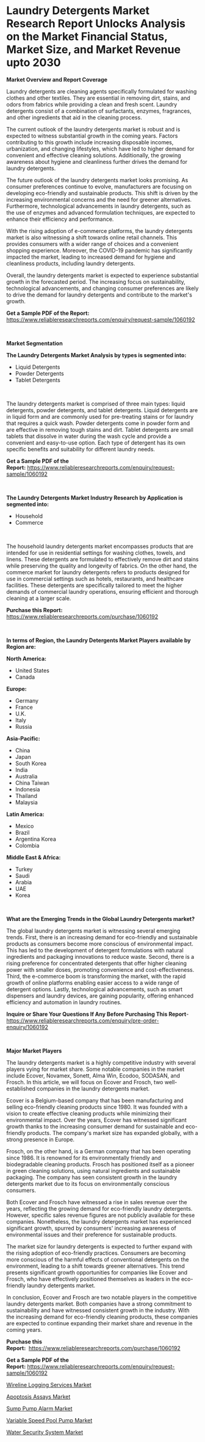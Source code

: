 <p><h1>Laundry Detergents Market Research Report Unlocks Analysis on the Market Financial Status, Market Size, and Market Revenue upto 2030</h1></p><p><strong>Market Overview and Report Coverage</strong></p>
<p><p>Laundry detergents are cleaning agents specifically formulated for washing clothes and other textiles. They are essential in removing dirt, stains, and odors from fabrics while providing a clean and fresh scent. Laundry detergents consist of a combination of surfactants, enzymes, fragrances, and other ingredients that aid in the cleaning process.</p><p>The current outlook of the laundry detergents market is robust and is expected to witness substantial growth in the coming years. Factors contributing to this growth include increasing disposable incomes, urbanization, and changing lifestyles, which have led to higher demand for convenient and effective cleaning solutions. Additionally, the growing awareness about hygiene and cleanliness further drives the demand for laundry detergents.</p><p>The future outlook of the laundry detergents market looks promising. As consumer preferences continue to evolve, manufacturers are focusing on developing eco-friendly and sustainable products. This shift is driven by the increasing environmental concerns and the need for greener alternatives. Furthermore, technological advancements in laundry detergents, such as the use of enzymes and advanced formulation techniques, are expected to enhance their efficiency and performance.</p><p>With the rising adoption of e-commerce platforms, the laundry detergents market is also witnessing a shift towards online retail channels. This provides consumers with a wider range of choices and a convenient shopping experience. Moreover, the COVID-19 pandemic has significantly impacted the market, leading to increased demand for hygiene and cleanliness products, including laundry detergents.</p><p>Overall, the laundry detergents market is expected to experience substantial growth in the forecasted period. The increasing focus on sustainability, technological advancements, and changing consumer preferences are likely to drive the demand for laundry detergents and contribute to the market's growth.</p></p>
<p><strong>Get a Sample PDF of the Report:</strong> <a href="https://www.reliableresearchreports.com/enquiry/request-sample/1060192">https://www.reliableresearchreports.com/enquiry/request-sample/1060192</a></p>
<p>&nbsp;</p>
<p><strong>Market Segmentation</strong></p>
<p><strong>The Laundry Detergents Market Analysis by types is segmented into:</strong></p>
<p><ul><li>Liquid Detergents</li><li>Powder Detergents</li><li>Tablet Detergents</li></ul></p>
<p>&nbsp;</p>
<p><p>The laundry detergents market is comprised of three main types: liquid detergents, powder detergents, and tablet detergents. Liquid detergents are in liquid form and are commonly used for pre-treating stains or for laundry that requires a quick wash. Powder detergents come in powder form and are effective in removing tough stains and dirt. Tablet detergents are small tablets that dissolve in water during the wash cycle and provide a convenient and easy-to-use option. Each type of detergent has its own specific benefits and suitability for different laundry needs.</p></p>
<p><strong>Get a Sample PDF of the Report:</strong>&nbsp;<a href="https://www.reliableresearchreports.com/enquiry/request-sample/1060192">https://www.reliableresearchreports.com/enquiry/request-sample/1060192</a></p>
<p>&nbsp;</p>
<p><strong>The Laundry Detergents Market Industry Research by Application is segmented into:</strong></p>
<p><ul><li>Household</li><li>Commerce</li></ul></p>
<p>&nbsp;</p>
<p><p>The household laundry detergents market encompasses products that are intended for use in residential settings for washing clothes, towels, and linens. These detergents are formulated to effectively remove dirt and stains while preserving the quality and longevity of fabrics. On the other hand, the commerce market for laundry detergents refers to products designed for use in commercial settings such as hotels, restaurants, and healthcare facilities. These detergents are specifically tailored to meet the higher demands of commercial laundry operations, ensuring efficient and thorough cleaning at a larger scale.</p></p>
<p><strong>Purchase this Report:</strong>&nbsp; <a href="https://www.reliableresearchreports.com/purchase/1060192">https://www.reliableresearchreports.com/purchase/1060192</a></p>
<p>&nbsp;</p>
<p><strong>In terms of Region, the Laundry Detergents Market Players available by Region are:</strong></p>
<p>
    <p> <strong> North America: </strong>
        <ul>
            <li>United States</li>
            <li>Canada</li>
        </ul>
        </p> 
    <p> <strong> Europe: </strong>
        <ul>
            <li>Germany</li>
            <li>France</li>
            <li>U.K.</li>
            <li>Italy</li>
            <li>Russia</li>
        </ul>
        </p> 
    <p> <strong> Asia-Pacific: </strong>
        <ul>
            <li>China</li>
            <li>Japan</li>
            <li>South Korea</li>
            <li>India</li>
            <li>Australia</li>
            <li>China Taiwan</li>
            <li>Indonesia</li>
            <li>Thailand</li>
            <li>Malaysia</li>
        </ul>
        </p> 
    <p> <strong> Latin America: </strong>
        <ul>
            <li>Mexico</li>
            <li>Brazil</li>
            <li>Argentina Korea</li>
            <li>Colombia</li>
        </ul>
        </p> 
    <p> <strong> Middle East & Africa: </strong>
        <ul>
            <li>Turkey</li>
            <li>Saudi</li>
            <li>Arabia</li>
            <li>UAE</li>
            <li>Korea</li>
        </ul>
    </p>
    </p>
<p>&nbsp;</p>
<p><strong>What are the Emerging Trends in the Global Laundry Detergents market?</strong></p>
<p><p>The global laundry detergents market is witnessing several emerging trends. First, there is an increasing demand for eco-friendly and sustainable products as consumers become more conscious of environmental impact. This has led to the development of detergent formulations with natural ingredients and packaging innovations to reduce waste. Second, there is a rising preference for concentrated detergents that offer higher cleaning power with smaller doses, promoting convenience and cost-effectiveness. Third, the e-commerce boom is transforming the market, with the rapid growth of online platforms enabling easier access to a wide range of detergent options. Lastly, technological advancements, such as smart dispensers and laundry devices, are gaining popularity, offering enhanced efficiency and automation in laundry routines.</p></p>
<p><strong>Inquire or Share Your Questions If Any Before Purchasing This Report</strong>- <a href="https://www.reliableresearchreports.com/enquiry/pre-order-enquiry/1060192">https://www.reliableresearchreports.com/enquiry/pre-order-enquiry/1060192</a></p>
<p>&nbsp;</p>
<p><strong>Major Market Players</strong></p>
<p><p>The laundry detergents market is a highly competitive industry with several players vying for market share. Some notable companies in the market include Ecover, Novamex, Sonett, Alma Win, Ecodoo, SODASAN, and Frosch. In this article, we will focus on Ecover and Frosch, two well-established companies in the laundry detergents market.</p><p>Ecover is a Belgium-based company that has been manufacturing and selling eco-friendly cleaning products since 1980. It was founded with a vision to create effective cleaning products while minimizing their environmental impact. Over the years, Ecover has witnessed significant growth thanks to the increasing consumer demand for sustainable and eco-friendly products. The company's market size has expanded globally, with a strong presence in Europe.</p><p>Frosch, on the other hand, is a German company that has been operating since 1986. It is renowned for its environmentally friendly and biodegradable cleaning products. Frosch has positioned itself as a pioneer in green cleaning solutions, using natural ingredients and sustainable packaging. The company has seen consistent growth in the laundry detergents market due to its focus on environmentally conscious consumers.</p><p>Both Ecover and Frosch have witnessed a rise in sales revenue over the years, reflecting the growing demand for eco-friendly laundry detergents. However, specific sales revenue figures are not publicly available for these companies. Nonetheless, the laundry detergents market has experienced significant growth, spurred by consumers' increasing awareness of environmental issues and their preference for sustainable products.</p><p>The market size for laundry detergents is expected to further expand with the rising adoption of eco-friendly practices. Consumers are becoming more conscious of the harmful effects of conventional detergents on the environment, leading to a shift towards greener alternatives. This trend presents significant growth opportunities for companies like Ecover and Frosch, who have effectively positioned themselves as leaders in the eco-friendly laundry detergents market.</p><p>In conclusion, Ecover and Frosch are two notable players in the competitive laundry detergents market. Both companies have a strong commitment to sustainability and have witnessed consistent growth in the industry. With the increasing demand for eco-friendly cleaning products, these companies are expected to continue expanding their market share and revenue in the coming years.</p></p>
<p><strong>Purchase this Report:</strong>&nbsp;&nbsp;<a href="https://www.reliableresearchreports.com/purchase/1060192">https://www.reliableresearchreports.com/purchase/1060192</a></p>
<p></p>
<p><strong>Get a Sample PDF of the Report:</strong>&nbsp;<a href="https://www.reliableresearchreports.com/enquiry/request-sample/1060192">https://www.reliableresearchreports.com/enquiry/request-sample/1060192</a></p>
<p><p><a href="https://medium.com/@jeffrystehr/wireline-logging-services-market-size-cagr-trends-2024-2030-70975e3c2b38">Wireline Logging Services Market</a></p><p><a href="https://medium.com/@ardithlynch1906/apoptosis-assays-market-size-cagr-trends-2024-2030-784834072eed">Apoptosis Assays Market</a></p><p><a href="https://www.linkedin.com/pulse/sump-pump-alarm-market-research-report-provides-thorough-rcyde/">Sump Pump Alarm Market</a></p><p><a href="https://www.linkedin.com/pulse/decoding-variable-speed-pool-pump-market-deep-dive-latest-7acje/">Variable Speed Pool Pump Market</a></p><p><a href="https://www.linkedin.com/pulse/water-security-system-market-share-amp-new-trends-analysis-ctnle/">Water Security System Market</a></p></p>